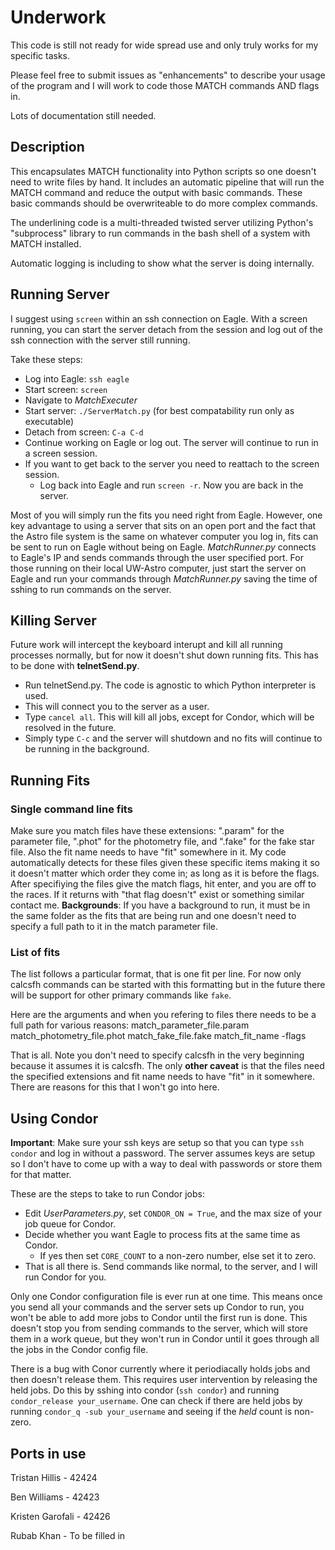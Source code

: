 # Underwork
This code is still not ready for wide spread use and only truly works for my specific tasks.

Please feel free to submit issues as "enhancements" to describe your usage of the program and I will work to code those MATCH commands AND flags in.

Lots of documentation still needed.

## Description
This encapsulates MATCH functionality into Python scripts so one doesn't need to write files by hand.  It includes
an automatic pipeline that will run the MATCH command and reduce the output with basic commands.  These basic commands should
be overwriteable to do more complex commands.

The underlining code is a multi-threaded twisted server utilizing Python's "subprocess" library to run commands in the bash shell of a system
with MATCH installed.

Automatic logging is including to show what the server is doing internally.


## Running Server
I suggest using `screen` within an ssh connection on Eagle.  With a screen running, you can start the server detach from the session and log
out of the ssh connection with the server still running.

Take these steps:
* Log into Eagle: `ssh eagle`
* Start screen: `screen`
* Navigate to *MatchExecuter*
* Start server: `./ServerMatch.py` (for best compatability run only as executable)
* Detach from screen: `C-a C-d`
* Continue working on Eagle or log out.  The server will continue to run in a screen session.
* If you want to get back to the server you need to reattach to the screen session.
  * Log back into Eagle and run `screen -r`.  Now you are back in the server.

Most of you will simply run the fits you need right from Eagle.  However, one key advantage to using a server that sits on an open port and the fact that the Astro file system is the same on whatever computer you log in, fits can be sent to run on Eagle without being on Eagle.  *MatchRunner.py* connects to Eagle's IP and sends commands through the user specified port.  For those running on their local UW-Astro computer, just start the server on Eagle and run your commands through *MatchRunner.py* saving the time of sshing to run commands on the server.

## Killing Server
Future work will intercept the keyboard interupt and kill all running processes normally, but for now it doesn't shut down running fits.
This has to be done with **telnetSend.py**.
* Run telnetSend.py.  The code is agnostic to which Python interpreter is used.
* This will connect you to the server as a user.
* Type `cancel all`.  This will kill all jobs, except for Condor, which will be resolved in the future.
* Simply type `C-c` and the server will shutdown and no fits will continue to be running in the background.

## Running Fits

### Single command line fits
Make sure you match files have these extensions: ".param" for the parameter file, ".phot" for the photometry file, and ".fake" for the fake star file.
Also the fit name needs to have "fit" somewhere in it.  My code automatically detects for these files given these specific items making it so it doesn't matter which order they come in; as long as it is before the flags.
After specifiying the files give the match flags, hit enter, and you are off to the races.  If it returns with "that flag doesn't" exist or something similar contact me.
**Backgrounds**: If you have a background to run, it must be in the same folder as the fits that are being run and one doesn't need to specify a full path to it in the match parameter file.

### List of fits
The list follows a particular format, that is one fit per line.  For now only calcsfh commands can be started with this formatting but in the future there will be support for other primary commands like `fake`.

Here are the arguments and when you refering to files there needs to be a full path for various reasons: match_parameter_file.param match_photometry_file.phot match_fake_file.fake match_fit_name -flags

That is all.  Note you don't need to specify calcsfh in the very beginning because it assumes it is calcsfh.  The only **other caveat** is that the files need the specified extensions and fit name needs to have "fit" in it somewhere.  There are reasons for this that I won't go into here.

## Using Condor
**Important**: Make sure your ssh keys are setup so that you can type `ssh condor` and log in without a password.  The server assumes keys are setup so I don't have
to come up with a way to deal with passwords or store them for that matter.

These are the steps to take to run Condor jobs:
* Edit *UserParameters.py*, set `CONDOR_ON = True`, and the max size of your job queue for Condor.
* Decide whether you want Eagle to process fits at the same time as Condor.
  * If yes then set `CORE_COUNT` to a non-zero number, else set it to zero.
* That is all there is.  Send commands like normal, to the server, and I will run Condor for you.

Only one Condor configuration file is ever run at one time.  This means once you send all your commands and the server sets up Condor to run,
you won't be able to add more jobs to Condor until the first run is done.  This doesn't stop you from sending commands to the server, which will
store them in a work queue, but they won't run in Condor until it goes through all the jobs in the Condor config file.

There is a bug with Conor currently where it periodiacally holds jobs and then doesn't release them.  This requires user intervention by releasing the held
jobs.  Do this by sshing into condor (`ssh condor`) and running `condor_release your_username`.  One can check if there are held jobs by running
`condor_q -sub your_username` and seeing if the *held* count is non-zero.

## Ports in use
Tristan Hillis - 42424

Ben Williams - 42423

Kristen Garofali - 42426

Rubab Khan - To be filled in